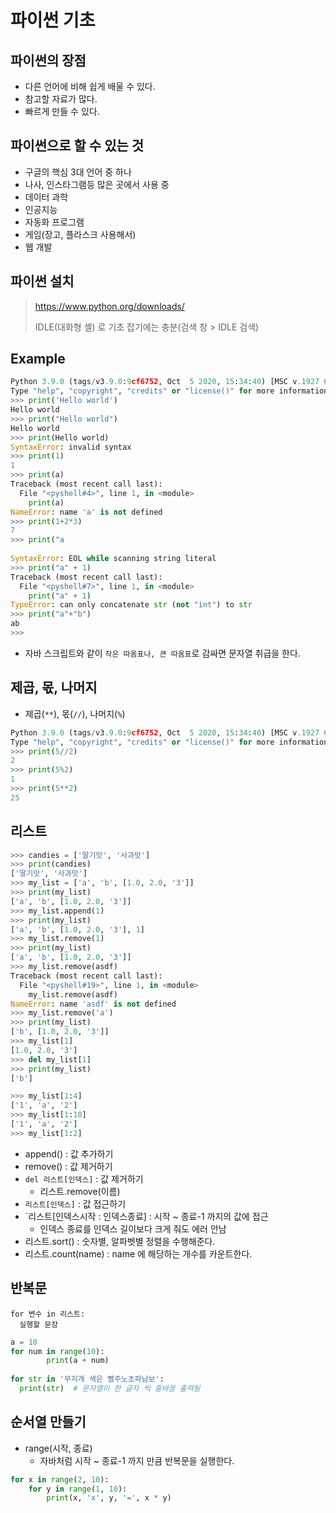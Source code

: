 # 파이썬 기초

## 파이썬의 장점

- 다른 언어에 비해 쉽게 배울 수 있다.
- 참고할 자료가 많다.
- 빠르게 만들 수 있다.

## 파이썬으로 할 수 있는 것

- 구글의 핵심 3대 언어 중 하나
- 나사, 인스타그램등 많은 곳에서 사용 중
- 데이터 과학
- 인공지능
- 자동화 프로그램
- 게임(장고, 플라스크 사용해서)
- 웹 개발

## 파이썬 설치

> https://www.python.org/downloads/
>
> IDLE(대화형 셸) 로 기초 잡기에는 충분(검색 창 > IDLE 검색)

## Example

```py
Python 3.9.0 (tags/v3.9.0:9cf6752, Oct  5 2020, 15:34:40) [MSC v.1927 64 bit (AMD64)] on win32
Type "help", "copyright", "credits" or "license()" for more information.
>>> print('Hello world')
Hello world
>>> print("Hello world")
Hello world
>>> print(Hello world)
SyntaxError: invalid syntax
>>> print(1)
1
>>> print(a)
Traceback (most recent call last):
  File "<pyshell#4>", line 1, in <module>
    print(a)
NameError: name 'a' is not defined
>>> print(1+2*3)
7
>>> print("a
      
SyntaxError: EOL while scanning string literal
>>> print("a" + 1)
Traceback (most recent call last):
  File "<pyshell#7>", line 1, in <module>
    print("a" + 1)
TypeError: can only concatenate str (not "int") to str
>>> print("a"+"b")
ab
>>> 
```

- 자바 스크립트와 같이 `작은 따옴표나, 큰 따옴표`로 감싸면 문자열 취급을 한다.

## 제곱, 몫, 나머지

- 제곱(`**`), 몫(`//`), 나머지(`%`)

```py
Python 3.9.0 (tags/v3.9.0:9cf6752, Oct  5 2020, 15:34:40) [MSC v.1927 64 bit (AMD64)] on win32
Type "help", "copyright", "credits" or "license()" for more information.
>>> print(5//2)
2
>>> print(5%2)
1
>>> print(5**2)
25
```

## 리스트

```py
>>> candies = ['딸기맛', '사과맛']
>>> print(candies)
['딸기맛', '사과맛']
>>> my_list = ['a', 'b', [1.0, 2.0, '3']]
>>> print(my_list)
['a', 'b', [1.0, 2.0, '3']]
>>> my_list.append(1)
>>> print(my_list)
['a', 'b', [1.0, 2.0, '3'], 1]
>>> my_list.remove(1)
>>> print(my_list)
['a', 'b', [1.0, 2.0, '3']]
>>> my_list.remove(asdf)
Traceback (most recent call last):
  File "<pyshell#19>", line 1, in <module>
    my_list.remove(asdf)
NameError: name 'asdf' is not defined
>>> my_list.remove('a')
>>> print(my_list)
['b', [1.0, 2.0, '3']]
>>> my_list[1]
[1.0, 2.0, '3']
>>> del my_list[1]
>>> print(my_list)
['b']

>>> my_list[1:4]
['1', 'a', '2']
>>> my_list[1:10]
['1', 'a', '2']
>>> my_list[1:2]
```

- append() : 값 추가하기
- remove() : 값 제거하기
- `del 리스트[인덱스]`  : 값 제거하기
  - 리스트.remove(이름)
- `리스트[인덱스]` : 값 접근하기
- `리스트[인덱스시작 : 인덱스종료] : 시작 ~ 종료-1 까지의 값에 접근 
  - 인덱스 종료를 인덱스 길이보다 크게 줘도 에러 안남
- 리스트.sort() : 숫자별, 알파벳별 정렬을 수행해준다.
- 리스트.count(name) : name 에 해당하는 개수를 카운트한다.

## 반복문

```
for 변수 in 리스트:
  실행할 문장
```

```py
a = 10
for num in range(10):
        print(a + num)
        
for str in '무지개 색은 빨주노초파남보':
  print(str)  # 문자열이 한 글자 씩 줄바꿈 출력됨
```

## 순서열 만들기

- range(시작, 종료)
  - 자바처럼 시작 ~ 종료-1 까지 만큼 반복문을 실행한다.

```py
for x in range(2, 10):
    for y in range(1, 10):
        print(x, 'x', y, '=', x * y)
```
